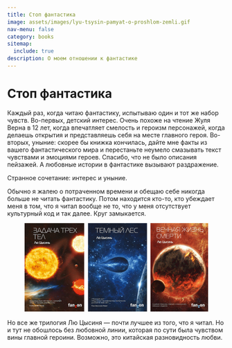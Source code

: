 ```yaml
---
title: Стоп фантастика
image: assets/images/lyu-tsysin-pamyat-o-proshlom-zemli.gif
nav-menu: false
category: books
sitemap:
  include: true
description: О моем отношении к фантастике
---
```


# Стоп фантастика

Каждый раз, когда читаю фантастику, испытываю один и тот же набор чувств. Во-первых, детский интерес. Очень похоже на чтение Жуля Верна в 12 лет, когда впечатляет смелость и героизм персонажей, когда делаешь открытия и представляешь себя на месте главного героя. Во-вторых, уныние: скорее бы книжка кончилась, дайте мне факты из вашего фантастического мира и перестаньте неумело смазывать текст чувствами и эмоциями героев. Спасибо, что не было описания пейзажей. А любовные истории в фантастике вызывают раздражение.

Странное сочетание: интерес и уныние.

Обычно я жалею о потраченном времени и обещаю себе никогда больше не читать фантастику. Потом находится кто-то, кто убеждает меня в том, что я читал вообще не то, что у меня отсутствует культурный код и так далее. Круг замыкается.

<figure><img src="../.gitbook/assets/lyu-tsysin-pamyat-o-proshlom-zemli.gif" alt=""><figcaption></figcaption></figure>

Но все же трилогия Лю Цысиня — почти лучшее из того, что я читал. Но и тут не обошлось без любовной линии, которая по сути была чувством вины главной героини. Возможно, это китайская разновидность любви.
